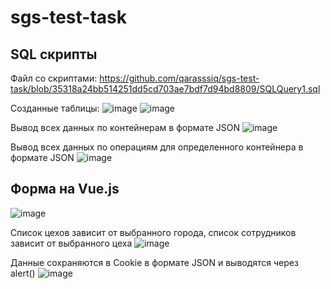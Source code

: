 # sgs-test-task

## SQL скрипты
Файл со скриптами: https://github.com/qarasssiq/sgs-test-task/blob/35318a24bb514251dd5cd703ae7bdf7d94bd8809/SQLQuery1.sql

Созданные таблицы:
![image](https://user-images.githubusercontent.com/57320850/195616468-4c1d6500-2871-491d-90aa-0ff71876717d.png)
![image](https://user-images.githubusercontent.com/57320850/195616655-3ca436d2-7f9b-43fb-a6b8-d4ecb9d3f624.png)

Вывод всех данных по контейнерам в формате JSON
![image](https://user-images.githubusercontent.com/57320850/195617400-6ce3037c-415c-4f75-8b69-2528b598e26b.png)

Вывод всех данных по операциям для определенного контейнера в формате JSON
![image](https://user-images.githubusercontent.com/57320850/195617894-e9d72cfc-08dd-4152-94b9-2798ee7498d7.png)

## Форма на Vue.js
![image](https://user-images.githubusercontent.com/57320850/195618930-26dd8392-7c2a-457c-8658-437eb7f21d9c.png)

Список цехов зависит от выбранного города, список сотрудников зависит от выбранного цеха
![image](https://user-images.githubusercontent.com/57320850/195618411-c67e2faa-351d-425e-b3f0-2606a39493f8.png)

Данные сохраняются в Cookie в формате JSON и выводятся через alert()
![image](https://user-images.githubusercontent.com/57320850/195618655-f09af3bd-be9c-4843-9296-9446afd35d06.png)
